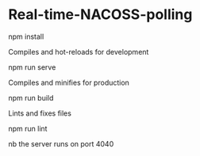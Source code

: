 # Real-time-NACOSS-polling
npm install


Compiles and hot-reloads for development

npm run serve

Compiles and minifies for production

npm run build


Lints and fixes files

npm run lint


nb the server runs on port 4040
